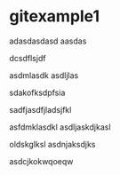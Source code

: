 # gitexample1

adasdasdasd
aasdas

dcsdflsjdf

asdmlasdk
asdljlas

sdakofksdpfsia


sadfjasdfjladsjfkl


asfdmklasdkl
asdljaskdjkasl

oldskglksl
asdnjaksdjks

asdcjkokwqoeqw
